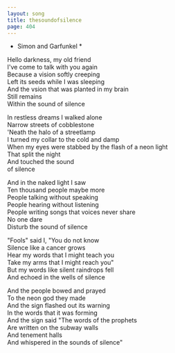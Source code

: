 ```yaml
---
layout: song
title: thesoundofsilence
page: 404
---
```


* Simon and Garfunkel *  

Hello darkness, my old friend  
I've come to talk with you again  
Because a vision softly creeping   
Left its seeds while I was sleeping  
And the vsion that was planted in my brain  
Still remains  
Within the sound of silence  

In restless dreams I walked alone  
Narrow streets of cobblestone  
'Neath the halo of a streetlamp  
I turned my collar to the cold and damp  
When my eyes were stabbed by the flash of a neon light  
That split the night  
And touched the sound  
of silence  

And in the naked light I saw  
Ten thousand people maybe more  
People talking without speaking  
People hearing without listening  
People writing songs that voices never share  
No one dare  
Disturb the sound of silence  

"Fools" said I, "You do not know  
Silence like a cancer grows  
Hear my words that I might teach you  
Take my arms that I might reach you"  
But my words like silent raindrops fell  
And echoed in the wells of silence  

And the people bowed and prayed  
To the neon god they made  
And the sign flashed out its warning  
In the words that it was forming  
And the sign said "The words of the prophets  
Are written on the subway walls  
And tenement halls  
And whispered in the sounds of silence"  

